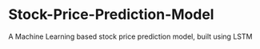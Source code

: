 # Stock-Price-Prediction-Model
A Machine Learning based stock price prediction model, built using LSTM 

